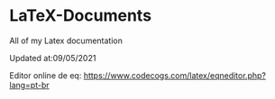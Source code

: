 ﻿# LaTeX-Documents
All of my Latex documentation


Updated at:09/05/2021 



Editor online de eq:
https://www.codecogs.com/latex/eqneditor.php?lang=pt-br

